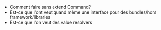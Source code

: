 
- Comment faire sans extend Command?
- Est-ce que l'ont veut quand même une interface pour des bundles/hors framework/libraries
- Est-ce que l'on veut des value resolvers
